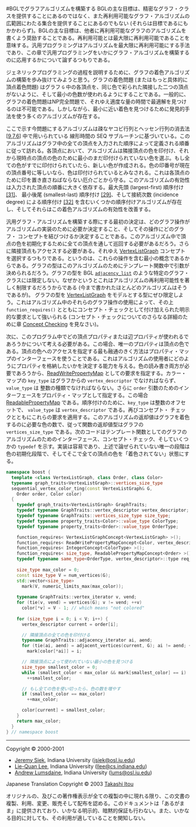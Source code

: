 #BGLでグラフアルゴリズムを構築する
BGLの主な目標は、精密なグラフ・クラスを提供することにあるのではなく、また再利用可能なグラフ・アルゴリズムの広範囲にわたる集合を提供することにあるのでもない (それらは目標であるにもかかわらず)。BGLの主な目標は、他者に再利用可能なグラフのアルゴリズムを書くよう奨励することである。再利用可能とは最大限に再利用可能であることを意味する。汎用プログラミングはアルゴリズムを最大限に再利用可能にする手法であり、この章で汎用プログラミングをいかにグラフ・アルゴリズムを構築するのに応用するかについて論ずるつもりである。

ジェネリックプログラミングの過程を説明するために、グラフの着色アルゴリズムの構築を歩み抜けてみようと思う。グラフの着色問題 (またはもっと具体的に頂点着色問題) はグラフ `G` 中の各頂点を、同じ色で彩られた隣接した二つの頂点がないように、そして最小の色数が使われるようにすることである。一般的に、グラフの着色問題はNP完全問題で、それゆえ適度な量の時間で最適解を見つけるのは不可能である。しかしながら、最小に近い着色を見つけるために発見的手法を使う多くのアルゴリズムが存在する。

ここで示す今問題にするアルゴリズムは疎なヤコビ行列とヘッセン行列の消去法 [[9](./bibliography.md#curtis74:_jacob),[7](./bibliography.md#coleman84:_estim_jacob),[6](./bibliography.md#coleman85:_algor)] 中で用いられている 線形時間の SEQ サブルーチンに基づいている。このアルゴリズムはグラフ中の全ての頂点を入力された順序によって定義される順番に従って訪れる。各頂点において、アルゴリズムは隣接頂点の色を印付け、それから現時点の頂点の色のために最小のまだ印付けられていない色を選ぶ。もし全ての色がすでに印付けられていたら、新しい色が作成される。色の印番号が現在の頂点番号に等しいなら、色は印付けられているとみなされる。これは各頂点のために印を置き直さねばならない厄介ごとから守る。このアルゴリズムの有効性は入力された頂点の順番に大きく依存する。最大先頭 (largest-first) 順序付け [[31]](./bibliography.md#welsch67)、 最小後尾 (smallest-last) 順序付け [[29]](./bibliography.md#matula72:_graph_theory_computing)、そして接続次数 (incidence degree) による順序付け [[32]](./bibliography.md#brelaz79:_new) を含むいくつかの順序付けアルゴリズムが存在し、そしてそれらはこの着色アルゴリズムの有効性を改善する。

汎用グラフ・アルゴリズムを構築する際にする最初の決定は、どのグラフ操作がアルゴリズムの実装のために必要か決定すること、そしてその操作にどのグラフ・ コンセプトを結びつけるか決定することである。このアルゴリズム中で頂点の色を初期化するために全ての頂点を通して巡回する必要があるだろう。さらに隣接頂点もアクセスする必要がある。それゆえ [VertexListGraph](./VertexListGraph.md) コンセプトを選択するつもりである。というのは、これらの操作を含む最小の概念であるからである。グラフの型はこのアルゴリズムのためにテンプレート関数中で引数が決められるだろう。グラフの型を BGL [`adjacency_list`](./adjacency_list.md) のような特定のグラフ・クラスには限定しない。なぜかというとこれはアルゴリズムの再利用可能性を著しく制限するだろうからである (今まで書かれたほとんどのアルゴリズムはそうであるが)。 グラフの型を [VertexListGraph](./VertexListGraph.md) をモデルとする型にぜひ限定しよう。これはアルゴリズム中のそれらのグラフ操作の使用によって、その上 `function_requires()` とともにコンセプト・チェックとして付け加えられた明示的な要求として強いられる (コンセプト・チェックについてのさらなる詳細のために章 [Concept Checking](../concept_check.md) を見なさい)。

次に、このプログラム中でどの頂点プロパティまたは辺プロパティが使われるであろうかについて考える必要がある。この場合、唯一のプロパティは頂点の色である。頂点の色へのアクセスを指定する最も融通のきく方法はプロパティ・マップのインターフェースを使うことである。これはアルゴリズムの使用者にどのようにプロパティを格納したいかを決定する能力を与える。色の読み書き両方が必要であろうから、[ReadWritePropertyMap](../property_map/ReadWritePropertyMap.md) としての要求を指定する。カラー・マップの `key_type` はグラフからの `vertex_descriptor` でなければならず、`value_type` は 整数の種類でなければならない。さらに `order` 引数のためのインターフェースをプロパティ・マップとして指定する。この場合 [ReadablePropertyMap](../property_map/ReadablePropertyMap.md) である。順序付けのために、`key_type` は整数のオフセットで、 `value_type` は `vertex_descriptor` である。再びコンセプト・ チェックとともにこれらの要求を適用する。このアルゴリズムの返却値はグラフを着色するのに必要な色の数で、従って関数の返却値型はグラフの `vertices_size_type` である。次のコードはテンプレート関数としてのグラフのアルゴリズムのためのインターフェース、コンセプト・チェック、そしていくつかの `typedef` を示す。実装は容易であり、上述で論ぜられていない唯一の段階は色の初期化段階で、そしてそこで全ての頂点の色を「着色されてない」状態にする。

```cpp
namespace boost {
  template <class VertexListGraph, class Order, class Color>
  typename graph_traits<VertexListGraph>::vertices_size_type
  sequential_vertex_color_ting(const VertexListGraph& G, 
    Order order, Color color)
  {
    typedef graph_traits<VertexListGraph> GraphTraits;
    typedef typename GraphTraits::vertex_descriptor vertex_descriptor;
    typedef typename GraphTraits::vertices_size_type size_type;
    typedef typename property_traits<Color>::value_type ColorType;
    typedef typename property_traits<Order>::value_type OrderType;

    function_requires< VertexListGraphConcept<VertexListGraph> >();
    function_requires< ReadWritePropertyMapConcept<Color, vertex_descriptor> >();
    function_requires< IntegerConcept<ColorType> >();
    function_requires< size_type, ReadablePropertyMapConcept<Order> >();
    typedef typename same_type<OrderType, vertex_descriptor>::type req_same;
    
    size_type max_color = 0;
    const size_type V = num_vertices(G);
    std::vector<size_type> 
      mark(V, numeric_limits_max(max_color));
    
    typename GraphTraits::vertex_iterator v, vend;
    for (tie(v, vend) = vertices(G); v != vend; ++v)
      color[*v] = V - 1; // which means "not colored"
    
    for (size_type i = 0; i < V; i++) {
      vertex_descriptor current = order[i];

      // 隣接頂点の全ての色を印付ける
      typename GraphTraits::adjacency_iterator ai, aend;
      for (tie(ai, aend) = adjacent_vertices(current, G); ai != aend; ++ai)
        mark[color[*ai]] = i; 

      // 隣接頂点によって使われていない最小の色を見つける
      size_type smallest_color = 0;
      while (smallest_color < max_color && mark[smallest_color] == i) 
        ++smallest_color;

      // もし全ての色を使い切ったら、色の数を増やす
      if (smallest_color == max_color)
        ++max_color;

      color[current] = smallest_color;
    }
    return max_color;
  }
} // namespace boost
```


***
Copyright © 2000-2001

- [Jeremy Siek](http://www.boost.org/doc/libs/1_31_0/people/jeremy_siek.htm), Indiana University (<jsiek@osl.iu.edu>)
- [Lie-Quan Lee](http://www.boost.org/doc/libs/1_31_0/people/liequan_lee.htm), Indiana University (<llee@cs.indiana.edu>)
- [Andrew Lumsdaine](http://www.osl.iu.edu/~lums), Indiana University (<lums@osl.iu.edu>)

Japanese Translation Copyright © 2003 [Takashi Itou](takashi-it@po6.nsk.ne.jp)

オリジナルの、及びこの著作権表示が全ての複製の中に現れる限り、この文書の複製、利用、変更、販売そして配布を認める。このドキュメントは「あるがまま」に提供されており、いかなる明示的、暗黙的保証も行わない。また、いかなる目的に対しても、その利用が適していることを関知しない。

